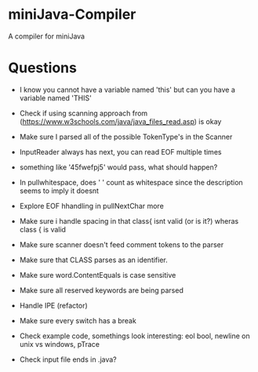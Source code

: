 # miniJava-Compiler
A compiler for miniJava

# Questions
+ I know you cannot have a variable named 'this' but can you have a variable named 'THIS'
+ Check if using scanning approach from (https://www.w3schools.com/java/java_files_read.asp) is okay
+ Make sure I parsed all of the possible TokenType's in the Scanner
+ InputReader always has next, you can read EOF multiple times
+ something like '45fwefpj5' would pass, what should happen?
+ In pullwhitespace, does ' ' count as whitespace since the description seems to imply it doesnt
+ Explore EOF  hhandling in pullNextChar more

+ Make sure i handle spacing in that class{ isnt valid (or is it?) wheras class { is valid
+ Make sure scanner doesn't feed comment tokens to the parser
+ Make sure that CLASS parses as an identifier.
+ Make sure word.ContentEquals is case sensitive
+ Make sure all reserved keywords are being parsed
+ Handle IPE (refactor)
+ Make sure every switch has a break

+ Check example code, somethings look interesting: eol bool, newline on unix vs windows, pTrace
+ Check input file ends in .java?
